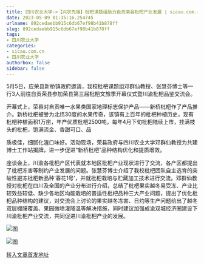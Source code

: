 ```yaml
---
title: 四川农业大学->【兴农先锋】枇杷课题组助力自贡荣县枇杷产业发展 | sicau.com.cn
date: 2023-05-09 01:35:16.254745
urlname: 892cedaebb915c6db67ef98b41b878ff
slug: 892cedaebb915c6db67ef98b41b878ff
tags: 
- 四川农业大学
categories:
- sicau.com.cn
- 四川农业大学
authorbox: false
sidebar: false
---
```

5月5日，应荣县新桥镇政府邀请，我校枇杷课题组邓群仙教授、张慧芬博士等一行3人前往自贡荣县参加荣县第三届枇杷文旅季开幕仪式暨川渝枇杷品鉴交流会。

开幕式上，荣县对自贡唯一水果类国家地理标志保护产品——新桥枇杷作了产品推介。新桥枇杷被誉为北纬30度的水果传奇，该镇有上百年的枇杷种植历史，现有枇杷种植面积1万亩，年产优质枇杷2500吨，每年4月下旬枇杷陆续上市，挂满枝头的枇杷，饱满流金、香甜可口、品
<!--more-->
质极佳，细腻化渣口味好。活动现场，荣县政府与四川农业大学邓群仙教授为共建博士工作站揭牌，进一步促进“新桥枇杷”品种结构优化和提质增效。

座谈会上，川渝各枇杷产区代表就本地区枇杷产业现状进行了交流，各产区都提出了枇杷冻害等制约产业发展的问题。张慧芬博士介绍了我校枇杷团队自主选育的突破性避冻枇杷新品种‘春花1号’，并就枇杷栽培与贮藏加工技术进行交流。邓群仙教授对枇杷在四川及全国的产业分布进行介绍，总结了枇杷果实越冬易受冻、产业比较效益较低、缺少各地区均能栽培的普适性枇杷品种三大产业问题，提出了优化枇杷品种结构的建议，对交流会上讨论的果实越冬冻害、日灼等生产问题给出了越冬双层棚膜覆盖、果园微喷灌降温等解决措施，同时建议加强成渝双城经济圈建设下川渝枇杷产业交流，共同促进川渝枇杷产业的发展。

![图](https://news.sicau.edu.cn/__local/B/DC/19/C6AA8FA94E052FBF333B6594B78_63700D67_1FE10B.png)

![图](https://news.sicau.edu.cn/__local/A/85/A7/9AA113AE9D72DE7C195DA0C6F25_6A38184A_1A1988.png)

[转入文章首发地址](https://news.sicau.edu.cn/info/1078/72125.htm)